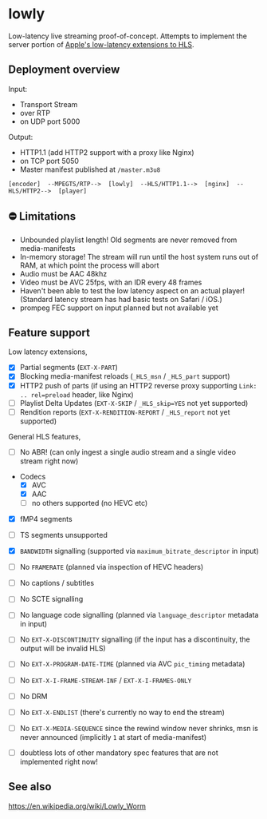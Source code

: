 # lowly

Low-latency live streaming proof-of-concept.  Attempts to implement the server portion of
[Apple's low-latency extensions to HLS](https://developer.apple.com/documentation/http_live_streaming/protocol_extension_for_low-latency_hls_preliminary_specification).

## Deployment overview

Input:
 - Transport Stream
 - over RTP
 - on UDP port 5000

Output:
 - HTTP1.1 (add HTTP2 support with a proxy like Nginx)
 - on TCP port 5050
 - Master manifest published at `/master.m3u8`

 
```
[encoder]  --MPEGTS/RTP-->  [lowly]  --HLS/HTTP1.1-->  [nginx]  --HLS/HTTP2-->  [player]
```

## ⛔ Limitations
 - Unbounded playlist length!  Old segments are never removed from media-manifests
 - In-memory storage!  The stream will run until the host system runs out of RAM, at which point the process will abort
 - Audio must be AAC 48khz
 - Video must be AVC 25fps, with an IDR every 48 frames
 - Haven't been able to test the low latency aspect on an actual player!  (Standard latency stream has had basic tests
   on Safari / iOS.)
 - prompeg FEC support on input planned but not available yet

## Feature support

Low latency extensions,
 - [x] Partial segments (`EXT-X-PART`)
 - [x] Blocking media-manifest reloads (`_HLS_msn` / `_HLS_part` support)
 - [x] HTTP2 push of parts (if using an HTTP2 reverse proxy supporting `Link: .. rel=preload` header, like Nginx)
 - [ ] Playlist Delta Updates (`EXT-X-SKIP` / `_HLS_skip=YES` not yet supported)
 - [ ] Rendition reports (`EXT-X-RENDITION-REPORT` / `_HLS_report` not yet supported)

General HLS features,
 - [ ] No ABR! (can only ingest a single audio stream and a single video stream right now)
 - Codecs
   - [x] AVC
   - [x] AAC
   - [ ] no others supported (no HEVC etc)
 - [x] fMP4 segments
 - [ ] TS segments unsupported
 - [x] `BANDWIDTH` signalling (supported via `maximum_bitrate_descriptor` in input)
 - [ ] No `FRAMERATE` (planned via inspection of HEVC headers)
 - [ ] No captions / subtitles
 - [ ] No SCTE signalling
 - [ ] No language code signalling (planned via `language_descriptor` metadata in input)
 - [ ] No `EXT-X-DISCONTINUITY` signalling (if the input has a discontinuity, the output will be invalid HLS)
 - [ ] No `EXT-X-PROGRAM-DATE-TIME` (planned via AVC `pic_timing` metadata)
 - [ ] No `EXT-X-I-FRAME-STREAM-INF` / `EXT-X-I-FRAMES-ONLY`
 - [ ] No DRM
 - [ ] No `EXT-X-ENDLIST` (there's currently no way to end the stream)
 - [ ] No `EXT-X-MEDIA-SEQUENCE` since the rewind window never shrinks, msn is never announced (implicitly `1` at start of
       media-manifest)
 - [ ] doubtless lots of other mandatory spec features that are not implemented right now!
 
 
 
 ## See also
 https://en.wikipedia.org/wiki/Lowly_Worm
